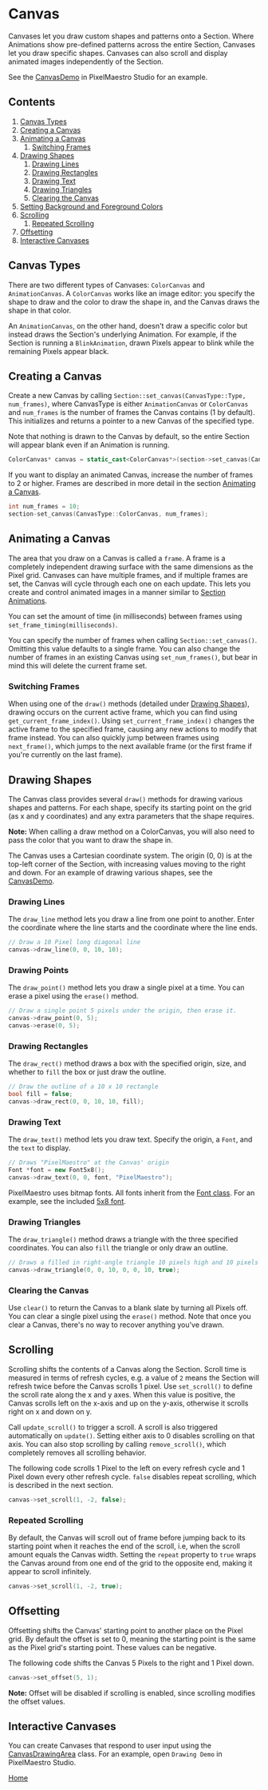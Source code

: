 # Canvas
Canvases let you draw custom shapes and patterns onto a Section. Where Animations show pre-defined patterns across the entire Section, Canvases let you draw specific shapes. Canvases can also scroll and display animated images independently of the Section.

See the [CanvasDemo](../gui/demo/canvasdemo.cpp) in PixelMaestro Studio for an example.

## Contents
1. [Canvas Types](#canvas-types)
2. [Creating a Canvas](#creating-a-canvas)
3. [Animating a Canvas](#animating-a-canvas)
	1. [Switching Frames](#switching-frames)
4. [Drawing Shapes](#drawing-shapes)
	1. [Drawing Lines](#drawing-lines)
	2. [Drawing Rectangles](#drawing-rectangles)
	3. [Drawing Text](#drawing-text)
	4. [Drawing Triangles](#drawing-triangles)
	5. [Clearing the Canvas](#clearing-the-canvas)
5. [Setting Background and Foreground Colors](#setting-background-and-foreground-colors)
6. [Scrolling](#scrolling)
	1. [Repeated Scrolling](#repeated-scrolling)
7. [Offsetting](#offsetting)
8. [Interactive Canvases](#interactive-canvases)

## Canvas Types
There are two different types of Canvases: `ColorCanvas` and `AnimationCanvas`. A `ColorCanvas` works like an image editor: you specify the shape to draw and the color to draw the shape in, and the Canvas draws the shape in that color.

An `AnimationCanvas`, on the other hand, doesn't draw a specific color but instead draws the Section's underlying Animation. For example, if the Section is running a `BlinkAnimation`, drawn Pixels appear to blink while the remaining Pixels appear black.

## Creating a Canvas
Create a new Canvas by calling `Section::set_canvas(CanvasType::Type, num_frames)`, where CanvasType is either `AnimationCanvas` or `ColorCanvas` and `num_frames` is the number of frames the Canvas contains (1 by default). This initializes and returns a pointer to a new Canvas of the specified type.

Note that nothing is drawn to the Canvas by default, so the entire Section will appear blank even if an Animation is running.

```c++
ColorCanvas* canvas = static_cast<ColorCanvas*>(section->set_canvas(CanvasType::ColorCanvas));
```

If you want to display an animated Canvas, increase the number of frames to 2 or higher. Frames are described in more detail in the section [Animating a Canvas](#animating-a-canvas).

```c++
int num_frames = 10;
section-set_canvas(CanvasType::ColorCanvas, num_frames);
```

## Animating a Canvas
The area that you draw on a Canvas is called a `frame`. A frame is a completely independent drawing surface with the same dimensions as the Pixel grid. Canvases can have multiple frames, and if multiple frames are set, the Canvas will cycle through each one on each update. This lets you create and control animated images in a manner similar to [Section Animations](animation.md).

You can set the amount of time (in milliseconds) between frames using `set_frame_timing(milliseconds)`.

You can specify the number of frames when calling `Section::set_canvas()`. Omitting this value defaults to a single frame. You can also change the number of frames in an existing Canvas using `set_num_frames()`, but bear in mind this will delete the current frame set.

### Switching Frames
When using one of the `draw()` methods (detailed under [Drawing Shapes](#drawing-shapes)), drawing occurs on the current active frame, which you can find using `get_current_frame_index()`. Using `set_current_frame_index()` changes the active frame to the specified frame, causing any new actions to modify that frame instead. You can also quickly jump between frames using `next_frame()`, which jumps to the next available frame (or the first frame if you're currently on the last frame).

## Drawing Shapes
The Canvas class provides several `draw()` methods for drawing various shapes and patterns. For each shape, specify its starting point on the grid (as x and y coordinates) and any extra parameters that the shape requires.

**Note:** When calling a draw method on a ColorCanvas, you will also need to pass the color that you want to draw the shape in.

The Canvas uses a Cartesian coordinate system. The origin (0, 0) is at the top-left corner of the Section, with increasing values moving to the right and down. For an example of drawing various shapes, see the [CanvasDemo](../gui/demo/canvasdemo.cpp).

### Drawing Lines
The `draw_line` method lets you draw a line from one point to another. Enter the coordinate where the line starts and the coordinate where the line ends.

```c++
// Draw a 10 Pixel long diagonal line
canvas->draw_line(0, 0, 10, 10);
```

### Drawing Points
The `draw_point()` method lets you draw a single pixel at a time. You can erase a pixel using the `erase()` method.

```c++
// Draw a single point 5 pixels under the origin, then erase it.
canvas->draw_point(0, 5);
canvas->erase(0, 5);
```

### Drawing Rectangles
The `draw_rect()` method draws a box with the specified origin, size, and whether to `fill` the box or just draw the outline.

```c++
// Draw the outline of a 10 x 10 rectangle 
bool fill = false;
canvas->draw_rect(0, 0, 10, 10, fill);
```

### Drawing Text
The `draw_text()` method lets you draw text. Specify the origin, a `Font`, and the `text` to display.

```c++
// Draws "PixelMaestro" at the Canvas' origin
Font *font = new Font5x8();
canvas->draw_text(0, 0, font, "PixelMaestro");
```

PixelMaestro uses bitmap fonts. All fonts inherit from the [Font class](../src/canvas/fonts/font.h). For an example, see the included [5x8 font](../src/canvas/fonts/font5x8.h).

### Drawing Triangles
The `draw_triangle()` method draws a triangle with the three specified coordinates. You can also `fill` the triangle or only draw an outline.

```c++
// Draws a filled in right-angle triangle 10 pixels high and 10 pixels wide
canvas->draw_triangle(0, 0, 10, 0, 0, 10, true);
```

### Clearing the Canvas
Use `clear()` to return the Canvas to a blank slate by turning all Pixels off. You can clear a single pixel using the `erase()` method. Note that once you clear a Canvas, there's no way to recover anything you've drawn.

## Scrolling
Scrolling shifts the contents of a Canvas along the Section. Scroll time is measured in terms of refresh cycles, e.g. a value of `2` means the Section will refresh twice before the Canvas scrolls 1 pixel. Use `set_scroll()` to define the scroll rate along the x and y axes. When this value is positive, the Canvas scrolls left on the x-axis and up on the y-axis, otherwise it scrolls right on x and down on y.

Call `update_scroll()` to trigger a scroll. A scroll is also triggered automatically on `update()`. Setting either axis to 0 disables scrolling on that axis. You can also stop scrolling by calling `remove_scroll()`, which completely removes all scrolling behavior.

The following code scrolls 1 Pixel to the left on every refresh cycle and 1 Pixel down every other refresh cycle. `false` disables repeat scrolling, which is described in the next section.

```c++
canvas->set_scroll(1, -2, false);
```

### Repeated Scrolling
By default, the Canvas will scroll out of frame before jumping back to its starting point when it reaches the end of the scroll, i.e, when the scroll amount equals the Canvas width. Setting the `repeat` property to `true` wraps the Canvas around from one end of the grid to the opposite end, making it appear to scroll infinitely.

```c++
canvas->set_scroll(1, -2, true);
```

## Offsetting
Offsetting shifts the Canvas' starting point to another place on the Pixel grid. By default the offset is set to 0, meaning the starting point is the same as the Pixel grid's starting point. These values can be negative.

The following code shifts the Canvas 5 Pixels to the right and 1 Pixel down.
```c++
canvas->set_offset(5, 1);
```

**Note:** Offset will be disabled if scrolling is enabled, since scrolling modifies the offset values.

## Interactive Canvases
You can create Canvases that respond to user input using the [CanvasDrawingArea](../gui/drawingarea/canvasdrawingarea.h) class. For an example, open `Drawing Demo` in PixelMaestro Studio.

[Home](README.md)
